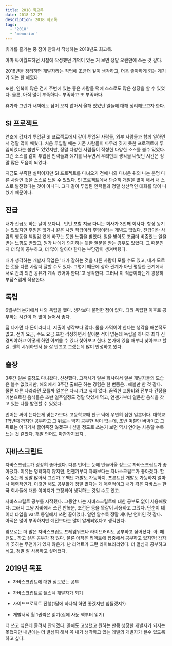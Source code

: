 ```yaml
---
title: 2018 회고록
date: 2018-12-27
description: 2018 회고록
tags:
  - '2018'
  - 'memorior'
---
```


휴가를 즐기는 중 잠이 안와서 작성하는 2018년도 회고록.

아마 싸이월드하던 시절에 작성했던 기억이 있는 거 보면 정말 오랜만에 쓰는 것 같다.

2018년을 정리하면 개발자라는 직업에 조금더 깊이 생각하고, 더욱 좋아하게 되는 계기가 되는 한 해였다.

또한, 인복이 많은 건지 주변에 있는 좋은 사람들 덕에 스스로도 많은 성장을 할 수 있었다. 물론, 아직 많이 부족하다.. 부족하고 또 부족하다.

휴가라 그런가 새벽에도 잠이 오지 않아서 올해 있었던 일들에 대해 정리해보고자 한다.

## SI 프로젝트

연초에 갑자기 투입된 SI 프로젝트에서 같이 투입된 사람들, 외부 사람들과 함께 일하면서 정말 많이 배웠다. 처음 투입될 때는 기존 사람들이 마무리 짓지 못한 프로젝트에 투입되었다는 불만도 있었지만, 정말 다양한 사람들이 작성한 다양한 소스를 볼수 있었다. 그런 소스를 같이 투입된 인력들과 얘기를 나누면서 우리만의 생각을 나눴던 시간은 정말 많은 도움이 되었다.

지금도 부족한 실력이지만 SI 프로젝트를 다녀오기 전에 나와 다녀온 뒤의 나는 분명 다른 사람인 것을 스스로 느낄 수 있었다. SI 프로젝트에서 단순히 개발을 많이 해서 내 스스로 발전했다는 것이 아니다. 그때 같이 투입된 인력들과 정말 생산적인 대화를 많이 나눴기 때문이다.

## 진급

내가 진급도 하는 날이 오다니.. 인턴 포함 지금 다니는 회사가 3번째 회사다. 항상 동기는 있었지만 후임은 없거나 같은 사원 직급이라 후임이라는 개념도 없었다. 진급이란 사람의 행동을 책임감 있게 바꾸는 듯한 느낌을 받았다. 일을 받아도 조금더 비중있는 일을 받는 느낌도 받았고, 뭔가 나에게 의지하는 듯한 질문을 받는 경우도 있었다. 그 때문인지 더 많이 공부하고, 더 많이 알아야 한다는 부담감이 생겨버렸다.

내가 생각하는 개발자 직업은 '내가 잘하는 것을 다른 사람이 모를 수도 있고, 내가 모르는 것을 다른 사람더 잘할 수도 있다. 그렇기 때문에 상하 관계가 아닌 평등한 관계에서 서로 간의 의견 공유가 계속 있어야 한다.'고 생각한다. 그러나 이 직급이라는게 굉장히 부담스럽게 작용한다.

## 독립

6월부터 본가에서 나와 독립을 했다. 생각보다 불편한 점이 없다. 되려 독립한 이후로 공부하는 시간이 더 많이 늘어서 좋다.

집 나가면 다 돈이라더니, 지출이 생각보다 많다. 물을 사먹어야 한다는 생각을 해본적도 없고, 전기 요금, 수도 요금 또한 걱정하면서 살아본 적이 없는데 독립을 하니까 죄다 신경써야하고 어떻게 하면 아껴쓸 수 있나 찾아보고 한다. 본가에 있을 때부터 찾아보고 할 걸. 괜히 샤워하면서 물 잘 안끄고 그랬는데 많이 반성하고 있다.

## 출장

3주간 일본 출장도 다녀왔다. 신선했다. 고객사가 일본 회사여서 일본 개발자들의 모습은 볼수 없었지만, 해외에서 3주간 출퇴근 하는 경험은 한 번쯤은.. 해볼만 한 것 같다. 물론 다른 나라라면 모를까 일본은 다시 가고 싶지 않다. 끔찍한 교통비와 전부다 간장을 기본으로한 음식들은 초반 일주일정도 정말 맛있게 먹고, 언젠가부터 얼큰한 음식을 찾고 있는 나를 발견할 수 있었다.

언어는 써야 는다는게 맞는가보다. 고등학교때 친구 덕에 우연히 접한 일본어다. 대학교 1학년때 까지만 공부하고 그 뒤로는 딱히 공부한 적이 없는데, 초반 며칠만 버벅이고 그 뒤로는 어디가서 굶어죽진 않겠구나 싶을 정도로 쓰는거 보면 역시 언어는 사용할 수록 느는 것 같았다. 개발 언어도 마찬가지겠지..

## 자바스크립트

자바스크립트가 굉장히 좋아졌다. 다른 언어는 눈에 안들어올 정도로 자바스크립트가 좋아졌다. 이유는 명확하지 않지만, 언젠가부터 자바보다는 자바스크립트가 좋아졌다. 할수 있는게 정말 많아서 그런가..? 백단 개발도 가능하지, 프론트단 개발도 가능하지 얼마나 매력적인가. 이것만 해도 공부할게 정말 많다는 게 매력적이고 내가 겪은 자바쓰는 한국 회사들에 대한 이미지가 고정되어 생각하는 것일 수도 있고.

자바스크립트 공부를 시작했다. 그동안 나는 자바스크립트에 대한 공부도 없이 사용해왔다. 그러니 그냥 자바에서 쓰던 반복분, 조건문 등을 똑같이 사용하고 그랬다. 단순이 데이터 타입을 var로 통일해서 쓰면 끝이었다. 알면 알수록 정말 재미난 언어인 것 같다. 아직은 많이 부족하지만 예전보다는 많이 알게되었다고 생각한다.

앞으로는 더 많은 자바스크립트 프레임워크나 라이브러리도 공부하고 싶어졌다. 아. 패턴도.. 하고 싶은 공부가 참 많다. 물론 아직은 리액트에 집중해서 공부하고 있지만! 갑자기 꽂히는 무언가가 있지 않은가. 난 리액트가 그런 라이브러리였다. 더 열심히 공부하고 싶고, 정말 잘 사용하고 싶어졌다.

## 2019년 목표

- 자바스크립트에 대한 심도있는 공부

- 자바스크립트로 풀스텍 개발자가 되기

- 사이드프로젝트 진행(1달에 하나씩 하면 좋겠지만 힘들겠지?)

- 개발서적 월 1권씩은 읽기(집에 사둔 책부터 읽기)

더 쓰고 싶은데 졸려서 안되겠다. 올해도 고생했고 원하는 만큼 성장한 개발자가 되지는 못했지만 내년에는 더 열심히 해서 꼭 내가 생각하고 있는 레벨의 개발자가 될수 있도록 하고 싶다.
